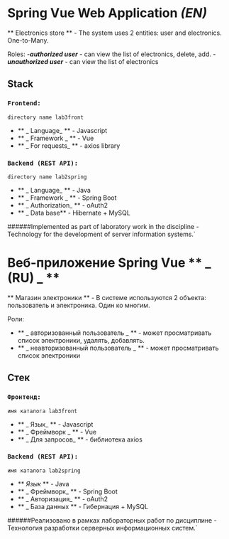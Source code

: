 # Spring Vue Web Application  **_(EN)_**


** Electronics store ** - The system uses 2 entities: user and electronics. One-to-Many.

Roles: 
-**_authorized user_** - can view the list of electronics, delete, add.
-**_unauthorized user_** - can view the list of electronics

## Stack
### `Frontend:`

`directory name lab3front`
- ** _ Language_ ** - Javascript
- ** _ Framework _ ** - Vue
- ** _ For requests_ ** - axios library

### `Backend (REST API):`

`directory name lab2spring`
- ** _ Language_ ** - Java
- ** _ Framework _ ** - Spring Boot
- ** _ Authorization_ ** - oAuth2
- ** _ Data base** - Hibernate + MySQL

######Implemented as part of laboratory work in the discipline - Technology for the development of server information systems.`

# Веб-приложение Spring Vue ** _ (RU) _ **


** Магазин электроники ** - В системе используются 2 объекта: пользователь и электроника. Один ко многим.

Роли:
- ** _ авторизованный пользователь _ ** -  может просматривать список электроники, удалять, добавлять.
- ** _ неавторизованный пользователь _ ** -  может просматривать список электроники

## Стек
### `Фронтенд:`

`имя каталога lab3front`
- ** _ Язык_ ** - Javascript
- ** _ Фреймворк _ ** - Vue
- ** _ Для запросов_ ** - библиотека axios

### `Backend (REST API):`

`имя каталога lab2spring`
- ** _Язык_ ** - Java
- ** _ Фреймворк_ ** - Spring Boot
- ** _ Авторизация_ ** - oAuth2
- ** _ База данных ** - Гибернация + MySQL

######Реализовано в рамках лабораторных работ по  дисциплине - Технология разработки серверных информационных систем.`

